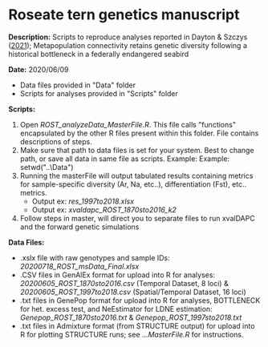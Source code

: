 # Roseate tern genetics manuscript

**Description:** Scripts to reproduce analyses reported in Dayton & Szczys ([2021](https://doi.org/10.1093/ornithapp/duab037)); Metapopulation connectivity retains genetic diversity following a historical bottleneck in a federally endangered seabird

**Date:** 2020/06/09
- Data files provided in "Data" folder
- Scripts for analyses provided in "Scripts" folder

**Scripts:**
 1) Open *ROST_analyzeData_MasterFile.R*. This file calls "functions" encapsulated by the other R files present within this folder. File contains descriptions of steps.
 2) Make sure that path to data files is set for your system. Best to change path, or save all data in same file as scripts. Example:
Example: setwd("..\\Data")
 3) Running the masterFile will output tabulated results containing metrics for sample-specific diversity  (Ar, Na, etc..), differentiation (Fst), etc.. metrics.
 	- Output ex: *res_1997to2018.xlsx*
 	- Output ex: *xvaldapc_ROST_1870sto2016_k2*
 4) Follow steps in master, will direct you to separate files to run xvalDAPC and the forward genetic simulations
	
**Data Files:**
- .xslx file with raw genotypes and sample IDs: *20200718_ROST_msData_Final.xlsx*
- .CSV  files in GenAlEx format for upload into R for analyses: *20200605_ROST_1870sto2016.csv* (Temporal Dataset, 8 loci) & *20200605_ROST_1997to2018.csv* (Spatial/Temporal Dataset, 16 loci)
- .txt files in GenePop format for upload into R for analyses, BOTTLENECK for het. excess test, and NeEstimator for LDNE estimation: *Genepop_ROST_1870sto2016.txt* & *Genepop_ROST_1997sto2018.txt*
- .txt files in Admixture format (from STRUCTURE output) for upload into R for plotting STRUCTURE runs; see ...*MasterFile.R* for instructions.
